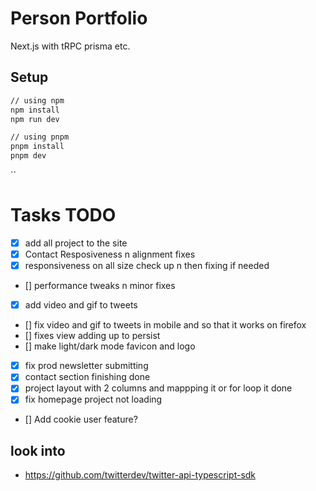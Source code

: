 # Person Portfolio

Next.js with tRPC prisma etc.

## Setup

```bash
// using npm
npm install
npm run dev

// using pnpm
pnpm install
pnpm dev
```

``

# Tasks TODO

- [x] add all project to the site
- [x] Contact Resposiveness n alignment fixes
- [x] responsiveness on all size check up n then fixing if needed
- [] performance tweaks n minor fixes
- [x] add video and gif to tweets
- [] fix video and gif to tweets in mobile and so that it works on firefox
- [] fixes view adding up to persist
- [] make light/dark mode favicon and logo
- [x] fix prod newsletter submitting
- [x] contact section finishing done
- [x] project layout with 2 columns and mappping it or for loop it done
- [x] fix homepage project not loading
- [] Add cookie user feature?

## look into

- https://github.com/twitterdev/twitter-api-typescript-sdk
